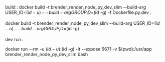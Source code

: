 build : 
docker build -t brender_render_node_py_dev_slim --build-arg USER_ID=$(id -u) --build-arg GROUP_ID=$(id -g) -f Dockerfile.py.dev .

docker build -t brender_render_node_py_dev_slim --build-arg USER_ID=$(id -u) --build-arg GROUP_ID=$(id -g) .





dev run : 

docker run --rm -u $(id -u):$(id -g) -it --expose 5671 -v $(pwd):/usr/app brender_render_node_py_dev_slim bash